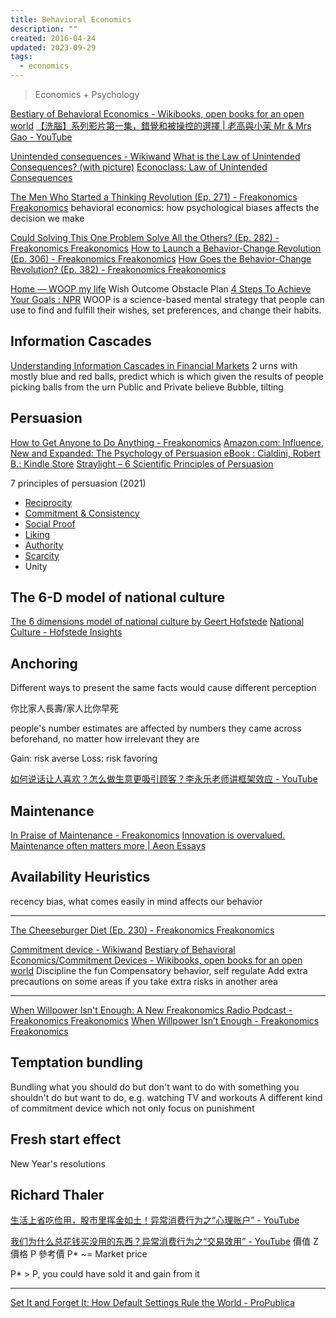 ```yaml
---
title: Behavioral Economics
description: ""
created: 2016-04-24
updated: 2023-09-29
tags:
  - economics
---
```


> Economics + Psychology

[Bestiary of Behavioral Economics - Wikibooks, open books for an open world](https://en.wikibooks.org/wiki/Bestiary_of_Behavioral_Economics)
[【洗腦】系列影片第一集，錯覺和被操控的選擇 | 老高與小茉 Mr & Mrs Gao - YouTube](https://www.youtube.com/watch?v=5S8jvUaqg-Q)

[Unintended consequences - Wikiwand](https://www.wikiwand.com/en/Unintended_consequences)
[What is the Law of Unintended Consequences? (with picture)](http://www.wisegeek.com/what-is-the-law-of-unintended-consequences.htm)
[Econoclass: Law of Unintended Consequences](http://www.econoclass.com/unintendedconsequences.html)

[The Men Who Started a Thinking Revolution (Ep. 271) - Freakonomics Freakonomics](http://freakonomics.com/podcast/men-started-thinking-revolution/)
behavioral economics: how psychological biases affects the decision we make

[Could Solving This One Problem Solve All the Others? (Ep. 282) - Freakonomics Freakonomics](http://freakonomics.com/podcast/solving-one-problem-solve-others/)
[How to Launch a Behavior-Change Revolution (Ep. 306) - Freakonomics Freakonomics](http://freakonomics.com/podcast/launch-behavior-change-revolution/)
[How Goes the Behavior-Change Revolution? (Ep. 382) - Freakonomics Freakonomics](http://freakonomics.com/podcast/live-philadelphia/)

[Home — WOOP my life](https://woopmylife.org/en/home) Wish Outcome Obstacle Plan
[4 Steps To Achieve Your Goals : NPR](https://www.npr.org/2020/08/21/904680577/you-2-0-woop-woop)
WOOP is a science-based mental strategy that people can use to find and fulfill their wishes, set preferences, and change their habits.

## Information Cascades

[Understanding Information Cascades in Financial Markets](https://www.investopedia.com/articles/investing/052715/guide-understanding-information-cascades.asp)
2 urns with mostly blue and red balls, predict which is which given the results of people picking balls from the urn
Public and Private believe
Bubble, tilting

## Persuasion

[How to Get Anyone to Do Anything - Freakonomics](https://freakonomics.com/podcast/how-to-get-anyone-to-do-anything-ep-463/)
[Amazon.com: Influence, New and Expanded: The Psychology of Persuasion eBook : Cialdini, Robert B.: Kindle Store](https://www.amazon.com/gp/product/B08HZ57WYN/)
[Straylight – 6 Scientific Principles of Persuasion](http://straylight.se/6-scientific-principles-of-persuasion)

7 principles of persuasion (2021)

- [Reciprocity](http://straylight.se/getting-consumers-to-say-yes-reciprocity/)
- [Commitment & Consistency](https://www.straylight.se/getting-consumers-to-say-yes-commitment-consistency/)
- [Social Proof](https://www.straylight.se/getting-consumers-to-say-yes-social-proof/)
- [Liking](https://www.straylight.se/getting-consumers-to-say-yes-liking/)
- [Authority](https://www.straylight.se/getting-consumers-to-say-yes-authority/)
- [Scarcity](https://www.straylight.se/getting-consumers-to-say-yes-scarcity/)
- Unity

## The 6-D model of national culture

[The 6 dimensions model of national culture by Geert Hofstede](https://geerthofstede.com/culture-geert-hofstede-gert-jan-hofstede/6d-model-of-national-culture/)
[National Culture - Hofstede Insights](https://www.hofstede-insights.com/models/national-culture/)

## Anchoring

Different ways to present the same facts would cause different perception

你比家人長壽/家人比你早死

people's number estimates are affected by numbers they came across beforehand, no matter how irrelevant they are

Gain: risk averse
Loss: risk favoring

[如何说话让人喜欢？怎么做生意更吸引顾客？李永乐老师讲框架效应 - YouTube](https://www.youtube.com/watch?v=xlmep_us15I)

## Maintenance

[In Praise of Maintenance - Freakonomics](https://freakonomics.com/podcast/in-praise-of-maintenance/)
[Innovation is overvalued. Maintenance often matters more | Aeon Essays](https://aeon.co/essays/innovation-is-overvalued-maintenance-often-matters-more)

## Availability Heuristics

recency bias, what comes easily in mind affects our behavior

---

[The Cheeseburger Diet (Ep. 230) - Freakonomics Freakonomics](http://freakonomics.com/podcast/the-cheeseburger-diet-a-new-freakonomics-radio-podcast/)

[Commitment device - Wikiwand](https://www.wikiwand.com/en/Commitment_device)
[Bestiary of Behavioral Economics/Commitment Devices - Wikibooks, open books for an open world](https://en.wikibooks.org/wiki/Bestiary_of_Behavioral_Economics/Commitment_Devices)
Discipline the fun
Compensatory behavior, self regulate
Add extra precautions on some areas if you take extra risks in another area

---

[When Willpower Isn't Enough: A New Freakonomics Radio Podcast - Freakonomics Freakonomics](http://freakonomics.com/podcast/when-willpower-isnt-enough-a-new-freakonomics-radio-podcast/)
[When Willpower Isn’t Enough - Freakonomics Freakonomics](http://freakonomics.com/podcast/when-willpower-isnt-enough-a-freakonomics-radio-rebroadcast/)

## Temptation bundling

Bundling what you should do but don't want to do with something you shouldn't do but want to do, e.g. watching TV and workouts
A different kind of commitment device which not only focus on punishment

## Fresh start effect

New Year's resolutions

## Richard Thaler

[生活上省吃俭用，股市里挥金如土！异常消费行为之“心理账户” - YouTube](https://www.youtube.com/watch?v=U0y0jjMRmyU)

[我们为什么总花钱买没用的东西？异常消费行为之“交易效用” - YouTube](https://www.youtube.com/watch?v=bWL5NAtf_YA)
價值 Z
價格 P
參考價 P\* ~= Market price

P\* > P, you could have sold it and gain from it

---

[Set It and Forget It: How Default Settings Rule the World - ProPublica](https://www.propublica.org/article/set-it-and-forget-it-how-default-settings-rule-the-world)
